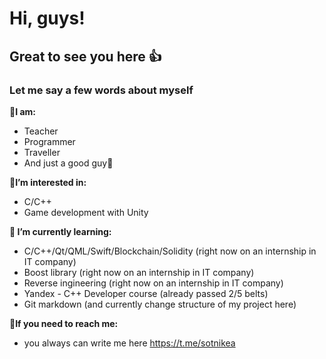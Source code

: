 # Hi, guys!
## Great to see you here 👍
### Let me say a few words about myself 

💬**I am:**  
- Teacher
- Programmer
- Traveller  
- And just a good guy👨

**👀I’m interested in:**
- C/C++
- Game development with Unity

**🌱 I’m currently learning:**
- C/C++/Qt/QML/Swift/Blockchain/Solidity (right now on an internship in IT company)
- Boost library (right now on an internship in IT company)
- Reverse ingineering (right now on an internship in IT company)
- Yandex - C++ Developer course (already passed 2/5 belts)
- Git markdown (and currently change structure of my project here)

**🔎If you need to reach me:**   
- you always can write me here https://t.me/sotnikea
